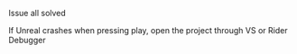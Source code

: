 Issue all solved

If Unreal crashes when pressing play, open the project through VS or Rider Debugger
